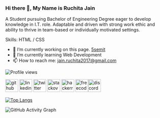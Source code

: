 ### Hi there 👋, My Name is Ruchita Jain
A Student pursuing Bachelor of Engineering Degree eager to develop knowledge in I.T. role. Adaptable and driven with strong work ethic and ability to thrive in team-based or individually motivated settings.

Skills: HTML / CSS

- 🔭 I’m currently working on this page. [5semit](http://5semit.great-site.net/ )
- 🌱 I’m currently learning Web Development 
- 📫 How to reach me: jain.ruchita2017@gmail.com 

![Profile views](https://gpvc.arturio.dev/Ruchita-jain ) 

[<img src='https://cdn.jsdelivr.net/npm/simple-icons@3.0.1/icons/github.svg' alt='github' height='40'>](https://github.com/Ruchita-jain )  [<img src='https://cdn.jsdelivr.net/npm/simple-icons@3.0.1/icons/linkedin.svg' alt='linkedin' height='40'>](https://www.linkedin.com/in/ruchita-jain/)  [<img src='https://cdn.jsdelivr.net/npm/simple-icons@3.0.1/icons/twitter.svg' alt='twitter' height='40'>](https://twitter.com/Ruchita__jain)  [<img src='https://cdn.jsdelivr.net/npm/simple-icons@3.0.1/icons/stackoverflow.svg' alt='stackoverflow' height='40'>](https://stackoverflow.com/users/14144048/ruchita-jain?)  [<img src='https://cdn.jsdelivr.net/npm/simple-icons@3.0.1/icons/hackerrank.svg' alt='hackerrank' height='40'>](https://www.hackerrank.com/jain_ruchita2017)  [<img src='https://cdn.jsdelivr.net/npm/simple-icons@3.0.1/icons/freecodecamp.svg' alt='freecodecamp' height='40'>](https://www.freecodecamp.org/ruchita_jain)[<img src='https://cdn.jsdelivr.net/npm/simple-icons@3.0.1/icons/discord.svg' alt='discord' height='40'>](https://discord.gg/PU95J3fksp)  


[![Top Langs](https://github-readme-stats.vercel.app/api/top-langs/?username=Ruchita-jain )](https://github.com/anuraghazra/github-readme-stats)

![GitHub Activity Graph](https://activity-graph.herokuapp.com/graph?username=Ruchita-jain )  

 


